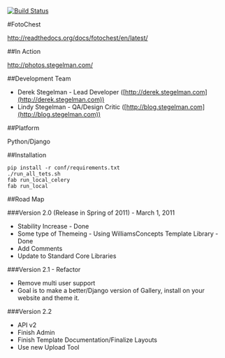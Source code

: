 [![Build Status](https://secure.travis-ci.org/fotochest/fotochest.png?branch=develop)](http://travis-ci.org/fotochest/fotochest)

#FotoChest

http://readthedocs.org/docs/fotochest/en/latest/

##In Action

http://photos.stegelman.com/

##Development Team

* Derek Stegelman - Lead Developer ([http://derek.stegelman.com](http://derek.stegelman.com))
* Lindy Stegelman - QA/Design Critic ([http://blog.stegelman.com](http://blog.stegelman.com))

##Platform

Python/Django

##Installation

    pip install -r conf/requirements.txt
    ./run_all_tets.sh
    fab run_local_celery
    fab run_local

##Road Map

###Version 2.0 (Release in Spring of 2011) - March 1, 2011

* Stability Increase - Done
* Some type of Themeing - Using WilliamsConcepts Template Library - Done
* Add Comments
* Update to Standard Core Libraries

###Version 2.1 - Refactor

* Remove multi user support
* Goal is to make a better/Django version of Gallery, install on your website and theme it.

###Version 2.2

* API v2
* Finish Admin
* Finish Template Documentation/Finalize Layouts
* Use new Upload Tool

